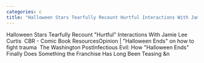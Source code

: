 ```yaml
---
categories: c
title: "Halloween Stars Tearfully Recount Hurtful Interactions With Jamie Lee Curtis  CBR  Comic Book Resources"
---
```

Halloween Stars Tearfully Recount "Hurtful" Interactions With Jamie Lee Curtis&nbsp;&nbsp;CBR - Comic Book ResourcesOpinion | "Halloween Ends" on how to fight trauma&nbsp;&nbsp;The Washington PostInfectious Evil: How "Halloween Ends" Finally Does Something the Franchise Has Long Been Teasing&nbsp;&n